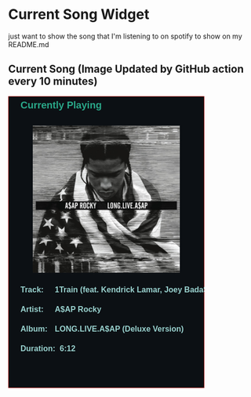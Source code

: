 # Current Song Widget
just want to show the song that I'm listening to on spotify to show on my README.md

## Current Song (Image Updated by GitHub action every 10 minutes)
![](songs-pictures/image661.png)

